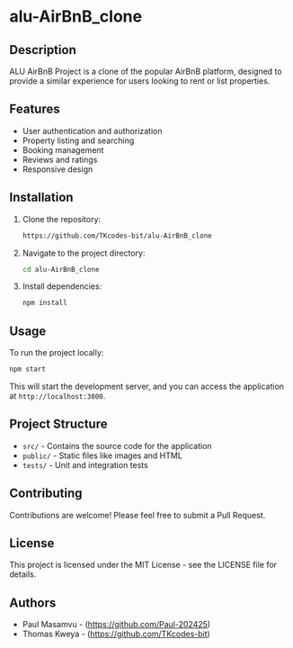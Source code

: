 # alu-AirBnB_clone

## Description
ALU AirBnB Project is a clone of the popular AirBnB platform, designed to provide a similar experience for users looking to rent or list properties.

## Features
- User authentication and authorization
- Property listing and searching
- Booking management
- Reviews and ratings
- Responsive design

## Installation
1. Clone the repository:
   ```bash
   https://github.com/TKcodes-bit/alu-AirBnB_clone
   ```
2. Navigate to the project directory:
   ```bash
   cd alu-AirBnB_clone
   ```
3. Install dependencies:
   ```bash
   npm install
   ```

## Usage
To run the project locally:
```bash
npm start
```
This will start the development server, and you can access the application at `http://localhost:3000`.

## Project Structure
- `src/` - Contains the source code for the application
- `public/` - Static files like images and HTML
- `tests/` - Unit and integration tests

## Contributing
Contributions are welcome! Please feel free to submit a Pull Request.

## License
This project is licensed under the MIT License - see the LICENSE file for details.

## Authors
- Paul Masamvu - (https://github.com/Paul-202425)
- Thomas Kweya - (https://github.com/TKcodes-bit)
